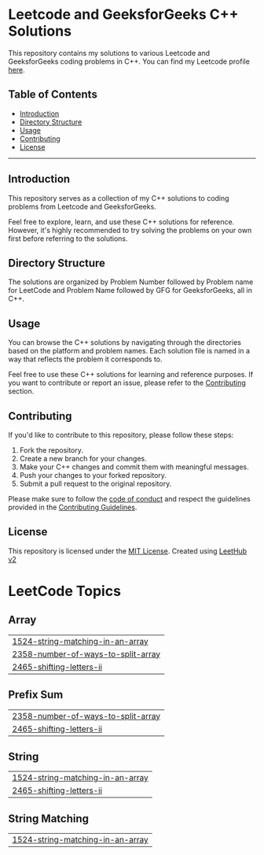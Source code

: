 # Leetcode and GeeksforGeeks C++ Solutions
This repository contains my solutions to various Leetcode and GeeksforGeeks coding problems in C++. You can find my Leetcode profile [here](https://leetcode.com/Dhvaniish/).

## Table of Contents

- [Introduction](#introduction)
- [Directory Structure](#directory-structure)
- [Usage](#usage)
- [Contributing](#contributing)
- [License](#license)

---

## Introduction

This repository serves as a collection of my C++ solutions to coding problems from Leetcode and GeeksforGeeks.

Feel free to explore, learn, and use these C++ solutions for reference. However, it's highly recommended to try solving the problems on your own first before referring to the solutions.

## Directory Structure

The solutions are organized by Problem Number followed by Problem name for LeetCode and Problem Name followed by GFG for GeeksforGeeks, all in C++.

## Usage

You can browse the C++ solutions by navigating through the directories based on the platform and problem names. Each solution file is named in a way that reflects the problem it corresponds to.

Feel free to use these C++ solutions for learning and reference purposes. If you want to contribute or report an issue, please refer to the [Contributing](#contributing) section.

## Contributing

If you'd like to contribute to this repository, please follow these steps:

1. Fork the repository.
2. Create a new branch for your changes.
3. Make your C++ changes and commit them with meaningful messages.
4. Push your changes to your forked repository.
5. Submit a pull request to the original repository.

Please make sure to follow the [code of conduct](CODE_OF_CONDUCT.md) and respect the guidelines provided in the [Contributing Guidelines](CONTRIBUTING.md).

## License

This repository is licensed under the [MIT License](LICENSE).
Created using [LeetHub v2](https://chrome.google.com/webstore/detail/leethub/aciombdipochlnkbpcbgdpjffcfdbggi/related)

<!---LeetCode Topics Start-->
# LeetCode Topics
## Array
|  |
| ------- |
| [1524-string-matching-in-an-array](https://github.com/Dhvaniish/LeetCode/tree/master/1524-string-matching-in-an-array) |
| [2358-number-of-ways-to-split-array](https://github.com/Dhvaniish/LeetCode/tree/master/2358-number-of-ways-to-split-array) |
| [2465-shifting-letters-ii](https://github.com/Dhvaniish/LeetCode/tree/master/2465-shifting-letters-ii) |
## Prefix Sum
|  |
| ------- |
| [2358-number-of-ways-to-split-array](https://github.com/Dhvaniish/LeetCode/tree/master/2358-number-of-ways-to-split-array) |
| [2465-shifting-letters-ii](https://github.com/Dhvaniish/LeetCode/tree/master/2465-shifting-letters-ii) |
## String
|  |
| ------- |
| [1524-string-matching-in-an-array](https://github.com/Dhvaniish/LeetCode/tree/master/1524-string-matching-in-an-array) |
| [2465-shifting-letters-ii](https://github.com/Dhvaniish/LeetCode/tree/master/2465-shifting-letters-ii) |
## String Matching
|  |
| ------- |
| [1524-string-matching-in-an-array](https://github.com/Dhvaniish/LeetCode/tree/master/1524-string-matching-in-an-array) |
<!---LeetCode Topics End-->
